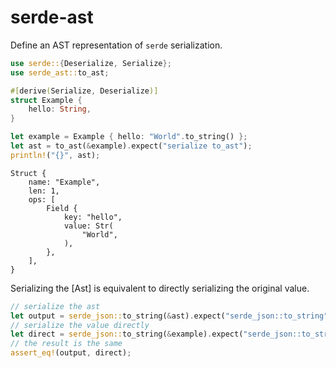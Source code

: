 # serde-ast

Define an AST representation of `serde` serialization.

```rust
use serde::{Deserialize, Serialize};
use serde_ast::to_ast;

#[derive(Serialize, Deserialize)]
struct Example {
    hello: String,
}

let example = Example { hello: "World".to_string() };
let ast = to_ast(&example).expect("serialize to_ast");
println!("{}", ast);
```
```text
Struct {
    name: "Example",
    len: 1,
    ops: [
        Field {
            key: "hello",
            value: Str(
                "World",
            ),
        },
    ],
}
```

Serializing the [Ast] is equivalent to directly serializing the original value.

```rust
// serialize the ast
let output = serde_json::to_string(&ast).expect("serde_json::to_string");
// serialize the value directly
let direct = serde_json::to_string(&example).expect("serde_json::to_string");
// the result is the same
assert_eq!(output, direct);
```
